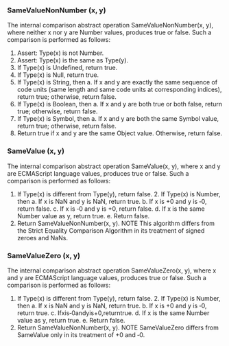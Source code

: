### SameValueNonNumber (x, y)
The internal comparison abstract operation SameValueNonNumber(x, y), where neither x nor y are Number values, produces
true or false. Such a comparison is performed as follows:
1. Assert: Type(x) is not Number.
2. Assert: Type(x) is the same as Type(y). 
3. If Type(x) is Undefined, return true.
4. If Type(x) is Null, return true.
5. If Type(x) is String, then
  a. If x and y are exactly the same sequence of code units (same length and same code units at corresponding indices), return true; otherwise, return false.
6. If Type(x) is Boolean, then
  a. If x and y are both true or both false, return true; otherwise, return false.
7. If Type(x) is Symbol, then
  a. If x and y are both the same Symbol value, return true; otherwise, return false.
8. Return true if x and y are the same Object value. Otherwise, return false.

### SameValue (x, y)
The internal comparison abstract operation SameValue(x, y), where x and y are ECMAScript language values, produces true
or false. Such a comparison is performed as follows:
1. If Type(x) is different from Type(y), return false. 2. If Type(x) is Number, then
  a. If x is NaN and y is NaN, return true.
  b. If x is +0 and y is ‐0, return false.
  c. If x is ‐0 and y is +0, return false.
  d. If x is the same Number value as y, return true. e. Return false.
3. Return SameValueNonNumber(x, y).
NOTE This algorithm differs from the Strict Equality Comparison Algorithm in its treatment of signed zeroes and
NaNs.

### SameValueZero (x, y)
The internal comparison abstract operation SameValueZero(x, y), where x and y are ECMAScript language values, produces
true or false. Such a comparison is performed as follows:
1. If Type(x) is different from Type(y), return false. 2. If Type(x) is Number, then
  a. If x is NaN and y is NaN, return true. 
  b. If x is +0 and y is ‐0, return true.
  c. Ifxis‐0andyis+0,returntrue.
  d. If x is the same Number value as y, return true. e. Return false.
3. Return SameValueNonNumber(x, y).
NOTE SameValueZero differs from SameValue only in its treatment of +0 and ‐0.